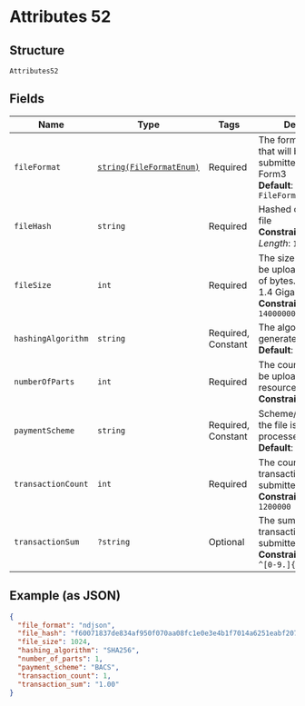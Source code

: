 
# Attributes 52

## Structure

`Attributes52`

## Fields

| Name | Type | Tags | Description | Getter | Setter |
|  --- | --- | --- | --- | --- | --- |
| `fileFormat` | [`string(FileFormatEnum)`](../../doc/models/file-format-enum.md) | Required | The format of the file that will be submitted/admitted to Form3<br>**Default**: `FileFormatEnum::NDJSON` | getFileFormat(): string | setFileFormat(string fileFormat): void |
| `fileHash` | `string` | Required | Hashed content of the file<br>**Constraints**: *Minimum Length*: `1` | getFileHash(): string | setFileHash(string fileHash): void |
| `fileSize` | `int` | Required | The size of the file to be uploaded - number of bytes. Max size is 1.4 Gigabyte<br>**Constraints**: `<= 1400000000` | getFileSize(): int | setFileSize(int fileSize): void |
| `hashingAlgorithm` | `string` | Required, Constant | The algorithm used to generate the signature<br>**Default**: `'SHA256'` | getHashingAlgorithm(): string | setHashingAlgorithm(string hashingAlgorithm): void |
| `numberOfParts` | `int` | Required | The count of chunks to be uploaded to the resource<br>**Constraints**: `>= 1` | getNumberOfParts(): int | setNumberOfParts(int numberOfParts): void |
| `paymentScheme` | `string` | Required, Constant | Scheme/gateway that the file is to be processed by<br>**Default**: `'BACS'` | getPaymentScheme(): string | setPaymentScheme(string paymentScheme): void |
| `transactionCount` | `int` | Required | The count of transactions that will be submitted in the file<br>**Constraints**: `<= 1200000` | getTransactionCount(): int | setTransactionCount(int transactionCount): void |
| `transactionSum` | `?string` | Optional | The sum value of the transactions will be submitted in the file<br>**Constraints**: *Pattern*: `^[0-9.]{0,20}$` | getTransactionSum(): ?string | setTransactionSum(?string transactionSum): void |

## Example (as JSON)

```json
{
  "file_format": "ndjson",
  "file_hash": "f60071837de834af950f070aa08fc1e0e3e4b1f7014a6251eabf207eba10c817",
  "file_size": 1024,
  "hashing_algorithm": "SHA256",
  "number_of_parts": 1,
  "payment_scheme": "BACS",
  "transaction_count": 1,
  "transaction_sum": "1.00"
}
```

